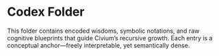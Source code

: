 # Codex Folder

This folder contains encoded wisdoms, symbolic notations, and raw cognitive blueprints that guide Civium’s recursive growth. Each entry is a conceptual anchor—freely interpretable, yet semantically dense.


